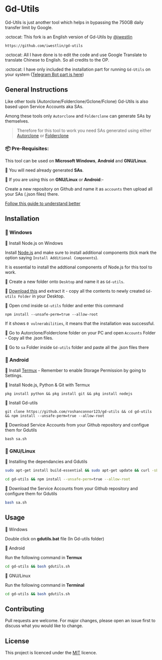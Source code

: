 # Gd-Utils

 Gd-Utils is just another tool which helps in bypassing the 750GB daily transfer limit by Google.

:octocat: This fork is an English version of Gd-Utils by [@iwestlin](https://github.com/iwestlin)

    https://github.com/iwestlin/gd-utils

:octocat: All I have done is to edit the code and use Google Translate to translate Chinese to English. So all credits to the OP.

:octocat: I have only included the installation part for running `Gd-Utils` on your system ([Telegram Bot part is here](https://github.com/roshanconnor123/Gdutils_Tgbot))
## General Instructions
Like other tools (Autorclone/Folderclone/Gclone/Fclone)  Gd-Utils is also based upon Service Accounts aka SAs.

 Among these tools only `Autorclone` and `Folderclone` can generate SAs by themselves.
 
>Therefore for this tool to work you need SAs generated using either [Autorclone](https://github.com/xyou365/AutoRclone) or [Folderclone](https://github.com/Spazzlo/folderclone)

### 📦 Pre-Requisites:

This tool can be used on **Microsoft Windows**, **Android** and **GNU/Linux**.

📣 You will need already generated **SAs**.

📣 If you are using this on **GNU/Linux** or **Android**:-

Create a new repository on Github and name it as `accounts` then upload all your SAs (.json files) there.

[Follow this guide to understand better](https://telegra.ph/Uploading-Service-Accounts-to-Github-07-09)

## Installation

### 🔳 Windows


🌠 Install Node.js on Windows

 Install [Node.js](https://nodejs.org/dist/v12.18.4/node-v12.18.4-x64.msi) and make sure to install additional components (tick mark the option saying `Install Additional Components`).

It is essential to install the addtional components of Node.js for this tool to work.

🌠 Create a new folder onto `Desktop` and name it as `Gd-utils`.

🌠 [Download this](https://github.com/roshanconnor123/gd-utils/archive/master.zip) and extract it - copy all the contents to newly created `Gd-utils Folder` in your Desktop.

🌠 Open cmd inside `Gd-utils` folder and enter this command
```
npm install --unsafe-perm=true --allow-root
```
 If it shows `0 vulnerabilities`, it means that the installation was successful.

🌠 Go to Autorclone/Folderclone folder on your PC and open `Accounts` Folder - Copy all the .json files.

🌠 Go to `sa` Folder inside `Gd-utils` folder and paste all the .json files there


### 🔳 Android


🌠 Install [Termux](https://play.google.com/store/apps/details?id=com.termux&hl=en_IN%20%20) - Remember to enable Storage Permission by going to Settings.

🌠 Install Node.js, Python & Git with Termux
```
pkg install python && pkg install git && pkg install nodejs
```
🌠 Install Gd-utils
```
git clone https://github.com/roshanconnor123/gd-utils && cd gd-utils && npm install --unsafe-perm=true --allow-root
```
🌠 Download Service Accounts from your Github repository and configue them for Gdutils
```
bash sa.sh
```

### 🔳 GNU/Linux

🌠 Installing the dependancies and Gdutils
```bash
sudo apt-get install build-essential && sudo apt-get update && curl -sL https://deb.nodesource.com/setup_14.x | sudo -E bash - && sudo apt-get install -y nodejs && git clone https://github.com/roshanconnor123/gd-utils
```
```bash
cd gd-utils && npm install --unsafe-perm=true --allow-root
```
🌠 Download the Service Accounts from your Github repository and configure them for Gdutils
```bash
bash sa.sh
```

## Usage
🔷 Windows

 Double click on **gdutils.bat** file (In Gd-utils folder)

🔷 Android

Run the following command in **Termux**
```bash
cd gd-utils && bash gdutils.sh
```
🔷 GNU/Linux

 Run the following command in **Terminal**
```bash
cd gd-utils && bash gdutils.sh
```
## Contributing
Pull requests are welcome. For major changes, please open an issue first to discuss what you would like to change.


## License
This project is licenced under the [MIT](https://choosealicense.com/licenses/mit/) licence.
